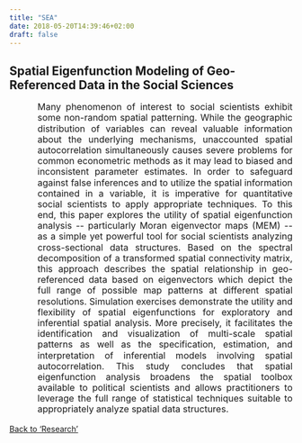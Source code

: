 ```yaml
---
title: "SEA"
date: 2018-05-20T14:39:46+02:00
draft: false
---
```


## Spatial Eigenfunction Modeling of Geo-Referenced Data in the Social Sciences

<div style="margin-left: 50px;"><font size=3><p style="line-height: 1.2;" align="justify" class="hyphens">Many phenomenon of interest to social scientists exhibit some non-random spatial patterning. While the geographic distribution of variables can reveal valuable information about the underlying mechanisms, unaccounted spatial autocorrelation simultaneously causes severe problems for common econometric methods as it may lead to biased and inconsistent parameter estimates. In order to safeguard against false inferences and to utilize the spatial information contained in a variable, it is imperative for quantitative social scientists to apply appropriate techniques. To this end, this paper explores the utility of spatial eigenfunction analysis -- particularly Moran eigenvector maps (MEM) -- as a simple yet powerful tool for social scientists analyzing cross-sectional data structures. Based on the spectral decomposition of a transformed spatial connectivity matrix, this approach describes the spatial relationship in geo-referenced data based on eigenvectors which depict the full range of possible map patterns at different spatial resolutions. Simulation exercises demonstrate the utility and flexibility of spatial eigenfunctions for exploratory and inferential spatial analysis. More precisely, it facilitates the identification and visualization of multi-scale spatial patterns as well as the specification, estimation, and interpretation of inferential models involving spatial autocorrelation. This study concludes that spatial eigenfunction analysis broadens the spatial toolbox available to political scientists and allows practitioners to leverage the full range of statistical techniques suitable to appropriately analyze spatial data structures.</p></font></div>

<a href="/research">Back to &lsquo;Research&rsquo;</a>
